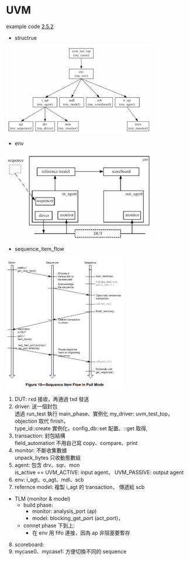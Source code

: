 # UVM

example code [2.5.2](https://github.com/819george/UVM/tree/main/2.5.2)

- structrue  
<img src="https://github.com/819george/UVM/blob/main/images/UVM.png" width="400" height="240"/>

- env  
<img src="https://github.com/819george/UVM/blob/main/images/UVM_sequence.png" width="400" height="240"/>

- sequence_item_flow  
<img src="https://github.com/819george/UVM/blob/main/images/sequence_item_flow.png" width="320" height="360"/>

1. DUT: rxd 接收，再通過 txd 發送
2. driver: 送一個封包  
透過 run_test 執行 main_phase、實例化 my_driver: uvm_test_top，objection 取代 finish，  
type_id::create 實例化，config_db::set 配置、::get 取得,
3. transaction: 封包結構  
field_automation 不用自己寫 copy、compare、print
4. monitor: 不斷收集數據  
unpack_bytes 只收動態數組
5. agent: 包含 drv、sqr、mon  
is_active == UVM_ACTIVE: input agent， UVM_PASSIVE: output agent  
6. env: i_agt、o_agt、mdl、scb
7. refernce model: 複製 i_agt 的 transaction， 傳遞給 scb
  - TLM (monitor & model)
    - build phase: 
      - monitor: analysis_port (ap)
      - model: blocking_get_port (act_port)，
    - connet phase 下到上:
      - 在 env 用 fifo 連接，因為 ap 非阻塞要暫存
8. scoreboard:
9. mycase0、mycase1: 方便切換不同的 sequence
